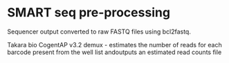 # SMART seq pre-processing

Sequencer output converted to raw FASTQ files using bcl2fastq.

Takara bio CogentAP v3.2 
demux - estimates the number of reads for each barcode present from the well list andoutputs an estimated read counts file
